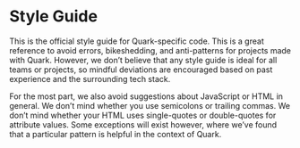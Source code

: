 # Style Guide

This is the official style guide for Quark-specific code. This is a great reference to avoid errors, bikeshedding, and anti-patterns for projects made with Quark. However, we don’t believe that any style guide is ideal for all teams or projects, so mindful deviations are encouraged based on past experience and the surrounding tech stack.

For the most part, we also avoid suggestions about JavaScript or HTML in general. We don’t mind whether you use semicolons or trailing commas. We don’t mind whether your HTML uses single-quotes or double-quotes for attribute values. Some exceptions will exist however, where we’ve found that a particular pattern is helpful in the context of Quark.